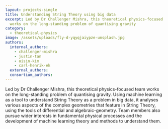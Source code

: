 ```yaml
---
layout: projects-single
title: Understanding String Theory using big data
excerpt: Led by Dr Challenger Mishra, this theoretical physics-focused team
  works on the long-standing problem of quantising gravity
category:
  - theoretical-physics
image: /assets/uploads/fly-d-yqyqjaiypze-unsplash.jpg
authors:
  internal_authors:
    - challenger-mishra
    - justin-tan
    - oisin-kim
    - carl-henrik-ek
  external_authors:
  consortium_authors:
---
```

Led by Dr Challenger Mishra, this theoretical physics-focused team works on the long-standing problem of quantising gravity. Using machine learning as a tool to understand String Theory as a problem in big data, it analyses various aspects of the complex geometries that feature in String Theory, using the tools of differential and algebraic-geometry. Team members also pursue wider interests in fundamental physical processes and the development of machine learning theory and methods to understand them.